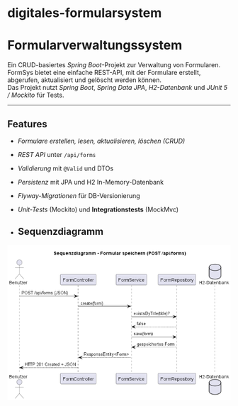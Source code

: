 # digitales-formularsystem 
# Formularverwaltungssystem

Ein CRUD-basiertes *Spring Boot*-Projekt zur Verwaltung von Formularen.  
FormSys bietet eine einfache REST-API, mit der Formulare erstellt, abgerufen, aktualisiert und gelöscht werden können.  
Das Projekt nutzt *Spring Boot*, *Spring Data JPA*, *H2-Datenbank* und *JUnit 5 / Mockito* für Tests.

---

## Features

- *Formulare erstellen, lesen, aktualisieren, löschen (CRUD)*
- *REST API* unter `/api/forms`
- *Validierung* mit `@Valid` und DTOs
- *Persistenz* mit JPA und H2 In-Memory-Datenbank
- *Flyway-Migrationen* für DB-Versionierung
- *Unit-Tests* (Mockito) und **Integrationstests** (MockMvc)

- ## Sequenzdiagramm

![Sequenzdiagramm](src/main/resources/static/Sequenzdiagramm___Formularsystem.png)
